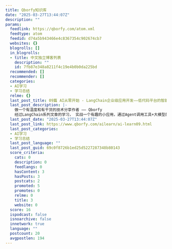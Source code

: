 ```yaml
---
title: Qborfy知识库
date: "2025-03-27T13:44:07Z"
description: ""
params:
  feedlink: https://qborfy.com/atom.xml
  feedtype: atom
  feedid: d74a5b943466e4c8367354c902674cb7
  websites: {}
  blogrolls: []
  in_blogrolls:
  - title: 中文独立博客列表
    description: ""
    id: 7fb87e348a8211f4c19e4b0b0da225bd
  recommended: []
  recommender: []
  categories:
  - AI学习
  - 学习总结
  relme: {}
  last_post_title: 09篇 AI从零开始 - LangChain企业级应用开发——低代码平台的智能体Agent
  last_post_description: |-
    做一个有温度和有干货的技术分享作者 —— Qborfy
    经过LangChain系列文章的学习， 实战一个有趣的小应用，通过Agent调用工具+大模型的推理能力开发一个
  last_post_date: "2025-03-27T13:44:07Z"
  last_post_link: https://www.qborfy.com/ailearn/ai-learn09.html
  last_post_categories:
  - AI学习
  - 学习总结
  last_post_language: ""
  last_post_guid: 69c0f8726b1ed25d5227287348b80143
  score_criteria:
    cats: 0
    description: 0
    feedlangs: 0
    hasContent: 3
    hasPosts: 3
    postcats: 2
    promoted: 5
    promotes: 0
    relme: 0
    title: 3
    website: 0
  score: 16
  ispodcast: false
  isnoarchive: false
  innetwork: true
  language: ""
  postcount: 20
  avgpostlen: 194
---
```

